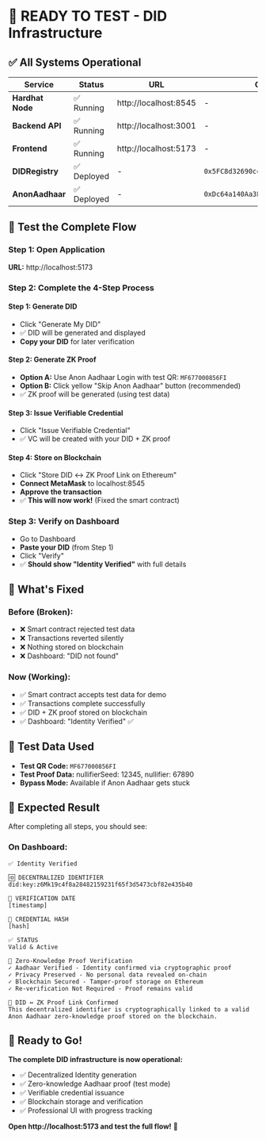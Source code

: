 # 🚀 READY TO TEST - DID Infrastructure

## ✅ **All Systems Operational**

| Service | Status | URL | Contract Address |
|---------|--------|-----|------------------|
| **Hardhat Node** | ✅ Running | http://localhost:8545 | - |
| **Backend API** | ✅ Running | http://localhost:3001 | - |
| **Frontend** | ✅ Running | http://localhost:5173 | - |
| **DIDRegistry** | ✅ Deployed | - | `0x5FC8d32690cc91D4c39d9d3abcBD16989F875707` |
| **AnonAadhaar** | ✅ Deployed | - | `0xDc64a140Aa3E981100a9becA4E685f962f0cF6C9` |

## 🎯 **Test the Complete Flow**

### **Step 1: Open Application**
**URL:** http://localhost:5173

### **Step 2: Complete the 4-Step Process**

#### **Step 1: Generate DID**
- Click "Generate My DID"
- ✅ DID will be generated and displayed
- **Copy your DID** for later verification

#### **Step 2: Generate ZK Proof**
- **Option A:** Use Anon Aadhaar Login with test QR: `MF677000856FI`
- **Option B:** Click yellow "Skip Anon Aadhaar" button (recommended)
- ✅ ZK proof will be generated (using test data)

#### **Step 3: Issue Verifiable Credential**
- Click "Issue Verifiable Credential"
- ✅ VC will be created with your DID + ZK proof

#### **Step 4: Store on Blockchain**
- Click "Store DID ↔ ZK Proof Link on Ethereum"
- **Connect MetaMask** to localhost:8545
- **Approve the transaction**
- ✅ **This will now work!** (Fixed the smart contract)

### **Step 3: Verify on Dashboard**
- Go to Dashboard
- **Paste your DID** (from Step 1)
- Click "Verify"
- ✅ **Should show "Identity Verified"** with full details

## 🔧 **What's Fixed**

### **Before (Broken):**
- ❌ Smart contract rejected test data
- ❌ Transactions reverted silently
- ❌ Nothing stored on blockchain
- ❌ Dashboard: "DID not found"

### **Now (Working):**
- ✅ Smart contract accepts test data for demo
- ✅ Transactions complete successfully
- ✅ DID + ZK proof stored on blockchain
- ✅ Dashboard: "Identity Verified" ✅

## 🧪 **Test Data Used**

- **Test QR Code:** `MF677000856FI`
- **Test Proof Data:** nullifierSeed: 12345, nullifier: 67890
- **Bypass Mode:** Available if Anon Aadhaar gets stuck

## 🎉 **Expected Result**

After completing all steps, you should see:

### **On Dashboard:**
```
✅ Identity Verified

🆔 DECENTRALIZED IDENTIFIER
did:key:z6Mk19c4f8a28482159231f65f3d5473cbf82e435b40

📅 VERIFICATION DATE
[timestamp]

🔐 CREDENTIAL HASH
[hash]

✅ STATUS
Valid & Active

🔗 Zero-Knowledge Proof Verification
✓ Aadhaar Verified - Identity confirmed via cryptographic proof
✓ Privacy Preserved - No personal data revealed on-chain
✓ Blockchain Secured - Tamper-proof storage on Ethereum
✓ Re-verification Not Required - Proof remains valid

🔐 DID ↔ ZK Proof Link Confirmed
This decentralized identifier is cryptographically linked to a valid 
Anon Aadhaar zero-knowledge proof stored on the blockchain.
```

## 🚀 **Ready to Go!**

**The complete DID infrastructure is now operational:**
- ✅ Decentralized Identity generation
- ✅ Zero-knowledge Aadhaar proof (test mode)
- ✅ Verifiable credential issuance
- ✅ Blockchain storage and verification
- ✅ Professional UI with progress tracking

**Open http://localhost:5173 and test the full flow!** 🎉
